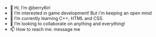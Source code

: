 - 👋 Hi, I’m @berry6irl
- 👀 I’m interested in game development! But i'm keeping an open mind
- 🌱 I’m currently learning C++, HTML and CSS.
- 💞️ I’m looking to collaborate on anything and everything!
- 📫 How to reach me: message me 

<!---
berry6irl/berry6irl is a ✨ special ✨ repository because its `README.md` (this file) appears on your GitHub profile.
You can click the Preview link to take a look at your changes.
--->
